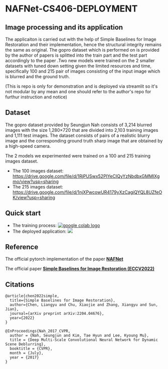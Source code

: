 # NAFNet-CS406-DEPLOYMENT
## Image processing and its application
The applicaiton is carried out with the help of Simple Baselines for Image Restoration and their implementation, hence the structural integrity remains the same as original. The gopro dataset which is performed on is provided by the author of papers is splitted into the train part and the test part accordingly to the paper .Two new models were trained on the 2 smaller datasets with tuned down setting given the limited resources and time, specifically 100 and 215 pair of images consisting of the input image which is blurred and the ground truth. 

(This is repo is only for demonstration and is deployed via streamlit so it's not modular by any mean and one should refer to the author's repo for furthur instruction and notice)

## Dataset
The gopro dataset provided by Seungjun Nah consists of 3,214 blurred images with the size 1,280×720 that are divided into 2,103 training images and 1,111 test images. The dataset consists of pairs of a realistic blurry image and the corresponding ground truth sharp image that are obtained by a high-speed camera.

The 2 models we experimented were trained on a 100 and 215 training images dataset.
* The 100 images dataset: https://drive.google.com/file/d/1RjPUSwx52PIYeCIQyYzNbdbxGMMIXgmo/view?usp=sharing
* The 215 images dataset: https://drive.google.com/file/d/1njXPwcowUR4179yXzCagiQYQL8UZfeOK/view?usp=sharing

## Quick start
* The training process: [<a href="https://colab.research.google.com/drive/1l6Ci4lgrYf3re6F5_dNvLqlkxjbgWCSR?usp=sharing"><img src="https://colab.research.google.com/assets/colab-badge.svg" alt="google colab logo"></a>](https://colab.research.google.com/drive/1l6Ci4lgrYf3re6F5_dNvLqlkxjbgWCSR?usp=sharing)
* The deployed application: [<a href="https://huyrand-nafnet-cs406-app-lpblps.streamlitapp.com/"><img src="https://raw.githubusercontent.com/rlew631/rlew631/b09a7af3f30f8b5a5428dbeb07b9021622018685/red_streamlit.svg" ></a>](https://huyrand-nafnet-cs406-app-lpblps.streamlitapp.com/)
## Reference
The official pytorch implementation of the paper **[NAFNet](https://github.com/megvii-research/NAFNet)**

The official paper **[Simple Baselines for Image Restoration (ECCV2022)](https://arxiv.org/abs/2204.04676)**
## Citations
```
@article{chen2022simple,
  title={Simple Baselines for Image Restoration},
  author={Chen, Liangyu and Chu, Xiaojie and Zhang, Xiangyu and Sun, Jian},
  journal={arXiv preprint arXiv:2204.04676},
  year={2022}
}
```

```
@InProceedings{Nah_2017_CVPR,
  author = {Nah, Seungjun and Kim, Tae Hyun and Lee, Kyoung Mu},
  title = {Deep Multi-Scale Convolutional Neural Network for Dynamic Scene Deblurring},
  booktitle = {CVPR},
  month = {July},
  year = {2017}
}
```
